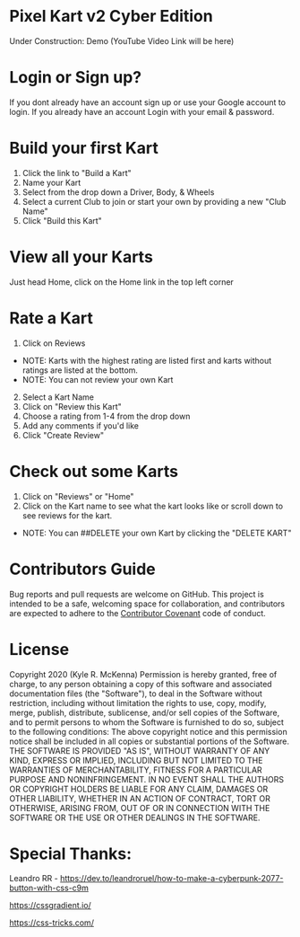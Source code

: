 <br><br><br>

# Pixel Kart v2 Cyber Edition
Under Construction: Demo (YouTube Video Link will be here)

# Login or Sign up?

If you dont already have an account sign up or use your Google account to login.
If you already have an account Login with your email & password.

# Build your first Kart
1. Click the link to "Build a Kart"
2. Name your Kart
3. Select from the drop down a Driver, Body, & Wheels
4. Select a current Club to join or start your own by providing a new "Club Name"
5. Click "Build this Kart"

# View all your Karts
Just head Home, click on the Home link in the top left corner

# Rate a Kart
1. Click on Reviews
 - NOTE: Karts with the highest rating are listed first and karts without ratings are listed at the bottom.
 - NOTE: You can not review your own Kart
2. Select a Kart Name
3. Click on "Review this Kart"
4. Choose a rating from 1-4 from the drop down
5. Add any comments if you'd like
6. Click "Create Review"

# Check out some Karts
1. Click on "Reviews" or "Home"
2. Click on the Kart name to see what the kart looks like or scroll down to see reviews for the kart.
- NOTE: You can ##DELETE your own Kart by clicking the "DELETE KART"

# Contributors Guide
Bug reports and pull requests are welcome on GitHub. This project is intended to be a safe, welcoming space for collaboration, and contributors are expected to adhere to the [Contributor Covenant](http://contributor-covenant.org) code of conduct.

# License
Copyright 2020 (Kyle R. McKenna)
Permission is hereby granted, free of charge, to any person obtaining a copy of this software and associated documentation files (the "Software"), to deal in the Software without restriction, including without limitation the rights to use, copy, modify, merge, publish, distribute, sublicense, and/or sell copies of the Software, and to permit persons to whom the Software is furnished to do so, subject to the following conditions:
The above copyright notice and this permission notice shall be included in all copies or substantial portions of the Software.
THE SOFTWARE IS PROVIDED "AS IS", WITHOUT WARRANTY OF ANY KIND, EXPRESS OR IMPLIED, INCLUDING BUT NOT LIMITED TO THE WARRANTIES OF MERCHANTABILITY, FITNESS FOR A PARTICULAR PURPOSE AND NONINFRINGEMENT. IN NO EVENT SHALL THE AUTHORS OR COPYRIGHT HOLDERS BE LIABLE FOR ANY CLAIM, DAMAGES OR OTHER LIABILITY, WHETHER IN AN ACTION OF CONTRACT, TORT OR OTHERWISE, ARISING FROM, OUT OF OR IN CONNECTION WITH THE SOFTWARE OR THE USE OR OTHER DEALINGS IN THE SOFTWARE.

# Special Thanks:
Leandro RR - https://dev.to/leandroruel/how-to-make-a-cyberpunk-2077-button-with-css-c9m

https://cssgradient.io/

https://css-tricks.com/